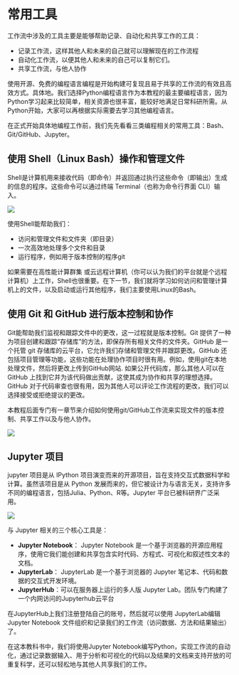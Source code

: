# 常用工具

工作流中涉及的工具主要是能够帮助记录、自动化和共享工作的工具：

- 记录工作流，这样其他人和未来的自己就可以理解现在的工作流程
- 自动化工作流，以便其他人和未来的自己可以复制它们。
- 共享工作流，与他人协作  

使用开源、免费的编程语言编程是开始构建可复现且易于共享的工作流的有效且高效方式。具体地。我们选择Python编程语言作为本教程的最主要编程语言，因为Python学习起来比较简单，相关资源也很丰富，能较好地满足日常科研所需。从Python开始，大家可以再根据实际需要去学习其他编程语言。

在正式开始具体地编程工作前，我们先先看看三类编程相关的常用工具：Bash、Git/GitHub、Jupyter。

## 使用 Shell（Linux Bash）操作和管理文件

Shell是计算机用来接收代码（即命令）并返回通过执行这些命令（即输出）生成的信息的程序。这些命令可以通过终端 Terminal（也称为命令行界面 CLI）输入。

![](../img/terminal.png)

使用Shell能帮助我们：

- 访问和管理文件和文件夹（即目录）
- 一次高效地处理多个文件和目录
- 运行程序，例如用于版本控制的程序git

如果需要在高性能计算群集 或云远程计算机（你可以认为我们的平台就是个远程计算机）上工作，Shell也很重要。在下一节，我们就将学习如何访问和管理计算机上的文件，以及启动或运行其他程序，我们主要使用Linux的Bash。

## 使用 Git 和 GitHub 进行版本控制和协作

Git能帮助我们监视和跟踪文件中的更改，这一过程就是版本控制。Git 提供了一种为项目创建和跟踪“存储库”的方法，即保存所有相关文件的文件夹。GitHub 是一个托管 git 存储库的云平台，它允许我们存储和管理文件并跟踪更改。GitHub 还包括项目管理等功能，这些功能在处理协作项目时很有用。例如，使用git在本地处理文件，然后将更改上传到GitHub网站. 如果公开代码库，那么其他人可以在 GitHub 上找到它并为该代码做出贡献，这使其成为协作和共享的理想选择。GitHub 对于代码审查也很有用，因为其他人可以评论工作流程的更改，我们可以选择接受或拒绝提议的更改。

本教程后面专门有一章节来介绍如何使用git/GitHub工作流来实现文件的版本控制、共享工作以及与他人协作。

![](../img/git-vs-github.png)

## Jupyter 项目

jupyter 项目是从 IPython 项目演变而来的开源项目，旨在支持交互式数据科学和计算。虽然该项目是从 Python 发展而来的，但它被设计为与语言无关，支持许多不同的编程语言，包括Julia、Python、R等。Jupyter 平台已被科研界广泛采用。

![](../img/jupyter.png)

与 Jupyter 相关的三个核心工具是：

- **Jupyter Notebook**： Jupyter Notebook 是一个基于浏览器的开源应用程序，使用它我们能创建和共享包含实时代码、方程式、可视化和叙述性文本的文档。
- **JupyterLab**： JupyterLab 是一个基于浏览器的 Jupyter 笔记本、代码和数据的交互式开发环境。
- **JupyterHub**：可以在服务器上运行的多人版 Jupyter Lab。团队专门构建了一个内网访问的Jupyterhub云平台

在JupyterHub上我们注册登陆自己的账号，然后就可以使用 JupyterLab编辑Jupyter Notebook 文件组织和记录我们的工作流（访问数据、方法和结果输出）了。

在这本教科书中，我们将使用Jupyter Notebook编写Python，实现工作流的自动化，通过记录数据输入、用于分析和可视化的代码以及结果的文档来支持开放的可重复科学，还可以轻松地与其他人共享我们的工作。
